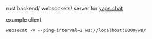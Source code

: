 rust backend/ websockets/ server for [yaps.chat](https://yaps.chat)

example client:
```
websocat -v --ping-interval=2 ws://localhost:8000/ws/
```